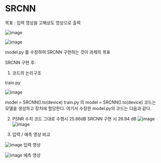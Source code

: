 # SRCNN

목표 : 입력 영상을 고해상도 영상으로 출력




![image](https://github.com/Suzi2n/SRCNN/assets/102611647/f7c93593-0ad4-4f2f-a74d-a07a4c5a9d6c)



![image](https://github.com/Suzi2n/SRCNN/assets/102611647/6bc10a01-4ce1-470a-b0f7-bea7b6626148)


model.py 를 수정하여 SRCNN 구현하는 것이 과제의 목표


SRCNN 구현 후:


1. 코드의 논리구조


train.py

![image](https://github.com/Suzi2n/SRCNN/assets/102611647/f9cba074-2fcb-4fd5-8aaa-7ee3f55cecff)


model = SRCNN().to(device)
train.py 의 model = SRCNN().to(device) 코드는 모델을 생성하고 장치에 할당한다.
여기서 수정한 model.py의 코드는 다음과 같다.



2. PSNR 수치
코드 그대로 수행시 25.66dB
SRCNN 구현 시 26.94 dB
![image](https://github.com/Suzi2n/SRCNN/assets/102611647/5466404c-067b-4acb-b25b-635065614176)
![image](https://github.com/Suzi2n/SRCNN/assets/102611647/24e1d4a0-738f-4698-a537-e254fcf3de99)



3. 입력 / 예측 영상 비교

![image](https://github.com/Suzi2n/SRCNN/assets/102611647/10ba84c2-5a2f-41f4-aa45-539da0289cd4)
입력 영상

![image](https://github.com/Suzi2n/SRCNN/assets/102611647/3bc42525-157d-46b4-8ec3-6a8234bb157a)
예측 영상
